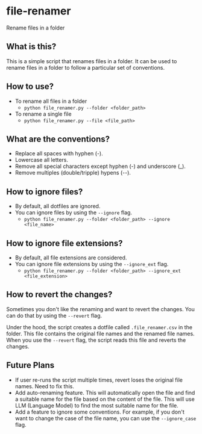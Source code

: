 # file-renamer
Rename files in a folder

## What is this?
This is a simple script that renames files in a folder. It can be used to rename files in a folder to follow a particular set of conventions. 

## How to use?
- To rename all files in a folder
    - `python file_renamer.py --folder <folder_path>`
- To rename a single file
    - `python file_renamer.py --file <file_path>`

## What are the conventions?
- Replace all spaces with hyphen (-).
- Lowercase all letters.
- Remove all special characters except hyphen (-) and underscore (_).
- Remove multiples (double/tripple) hypens (--).

## How to ignore files?
- By default, all dotfiles are ignored.
- You can ignore files by using the `--ignore` flag.
    - `python file_renamer.py --folder <folder_path> --ignore <file_name>` 

## How to ignore file extensions?
- By default, all file extensions are considered.
- You can ignore file extensions by using the `--ignore_ext` flag.
    - `python file_renamer.py --folder <folder_path> --ignore_ext <file_extension>`

## How to revert the changes?
Sometimes you don't like the renaming and want to revert the changes. You can do that by using the `--revert` flag. 

Under the hood, the script creates a dotfile called `.file_renamer.csv` in the folder. This file contains the original file names and the renamed file names. When you use the `--revert` flag, the script reads this file and reverts the changes.

## Future Plans
- If user re-runs the script multiple times, revert loses the original file names. Need to fix this.
- Add auto-renaming feature. This will automatically open the file and find a suitable name for the file based on the content of the file. This will use LLM (Language Model) to find the most suitable name for the file.
- Add a feature to ignore some conventions. For example, if you don't want to change the case of the file name, you can use the `--ignore_case` flag.